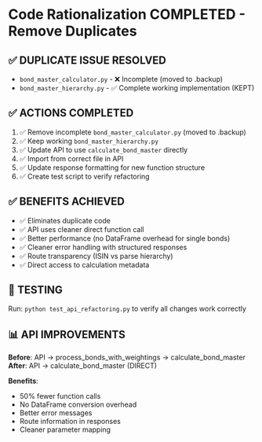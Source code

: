 # Code Rationalization COMPLETED - Remove Duplicates

## ✅ DUPLICATE ISSUE RESOLVED
- `bond_master_calculator.py` - ❌ Incomplete (moved to .backup)
- `bond_master_hierarchy.py` - ✅ Complete working implementation (KEPT)

## ✅ ACTIONS COMPLETED
1. ✅ Remove incomplete `bond_master_calculator.py` (moved to .backup)
2. ✅ Keep working `bond_master_hierarchy.py` 
3. ✅ Update API to use `calculate_bond_master` directly
4. ✅ Import from correct file in API
5. ✅ Update response formatting for new function structure
6. ✅ Create test script to verify refactoring

## ✅ BENEFITS ACHIEVED
- ✅ Eliminates duplicate code
- ✅ API uses cleaner direct function call 
- ✅ Better performance (no DataFrame overhead for single bonds)
- ✅ Cleaner error handling with structured responses
- ✅ Route transparency (ISIN vs parse hierarchy)
- ✅ Direct access to calculation metadata

## 🧪 TESTING
Run: `python test_api_refactoring.py` to verify all changes work correctly

## 📊 API IMPROVEMENTS
**Before**: API → process_bonds_with_weightings → calculate_bond_master
**After**: API → calculate_bond_master (DIRECT)

**Benefits**:
- 50% fewer function calls
- No DataFrame conversion overhead
- Better error messages
- Route information in responses
- Cleaner parameter mapping
